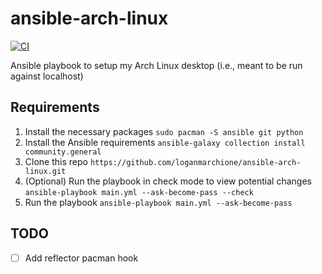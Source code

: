 # ansible-arch-linux

[![CI](https://github.com/loganmarchione/ansible-arch-linux/actions/workflows/main.yml/badge.svg)](https://github.com/loganmarchione/ansible-arch-linux/actions/workflows/main.yml)

Ansible playbook to setup my Arch Linux desktop (i.e., meant to be run against localhost)

## Requirements

1. Install the necessary packages `sudo pacman -S ansible git python`
1. Install the Ansible requirements `ansible-galaxy collection install community.general`
1. Clone this repo `https://github.com/loganmarchione/ansible-arch-linux.git`
1. (Optional) Run the playbook in check mode to view potential changes `ansible-playbook main.yml --ask-become-pass --check`
1. Run the playbook `ansible-playbook main.yml --ask-become-pass`

## TODO
- [ ] Add reflector pacman hook
